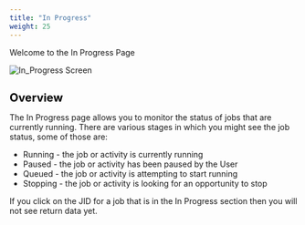 ```yaml
---
title: "In Progress"
weight: 25
---
```


Welcome to the In Progress Page

<img src="/Activity/In_Progress/inprogressmain.png" alt="In_Progress Screen">

<h1 style="color:black;font-size:20px;">Overview</h1>

The In Progress page allows you to monitor the status of jobs that are currently running. There are various stages in which you might see the job status, some of those are:

- Running - the job or activity is currently running
- Paused - the job or activity has been paused by the User
- Queued - the job or activity is attempting to start running
- Stopping - the job or activity is looking for an opportunity to stop

If you click on the JID for a job that is in the In Progress section then you will not see return data yet.

